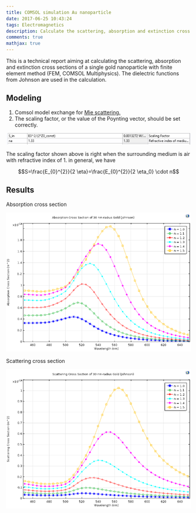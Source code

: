 ```yaml
---
title: COMSOL simulation Au nanoparticle
date: 2017-06-25 10:43:24
tags: Electromagnetics
description: Calculate the scattering, absorption and extinction cross sections of gold nanospheres with different sizes embedded by media with different index with finite element method. The results are compared with that from Mie theory.
comments: true
mathjax: true
---
```


This is a technical report aiming at calculating the scattering, absorption and extinction cross sections of a single gold nanoparticle with finite element method (FEM, COMSOL Multiphysics). The dielectric functions from Johnson are used in the calculation.

## Modeling

1. Comsol model exchange for [Mie scattering.](https://www.comsol.com/community/exchange/215/)
2. The scaling factor, or the value of the Poynting vector, should be set correctly.

![](Au-nanoparticle/Poynting-medium.png)

The scaling factor shown above is right when the surrounding medium is air with refractive index of 1. in general, we have 

$$S=\frac{E_{0}^{2}}{2 \eta}=\frac{E_{0}^{2}}{2 \eta_0} \cdot n$$

## Results

Absorption cross section

![](Au-nanoparticle/Absorption-CS-Au-Johnson-30nm.png)

Scattering cross section

![](Au-nanoparticle/Scattering-CS-Au-Johnson-30nm.png)

